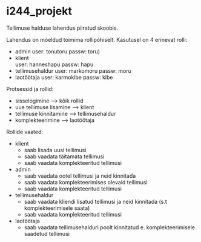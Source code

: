 # i244_projekt

Tellimuse halduse lahendus piiratud skoobis.

Lahendus on mõeldud toimima rollipõhiselt. Kasutusel on 4 erinevat rolli:
 - 	admin
	user: tonutoru
	passw: toru)
 - klient	
	user: hanneshapu
	passw: hapu
 - tellimusehaldur
	user: markomoru
	passw: moru
 - laotöötaja
	user: karmokibe
	passw: kibe

Protsessid ja rollid:
 - sisselogimine --> kõik rollid
 - uue tellimuse lisamine --> klient
 - tellimuse kinnitamine --> tellimusehaldur
 - komplekteerimine --> laotöötaja
 
Rollide vaated:
 - klient
	* saab lisada uusi tellimusi
	* saab vaadata täitamata tellimusi
	* saab vaadata komplekteeritud tellimusi
- admin
	* saab vaadata ootel tellimusi ja neid kinnitada
	* saab vaadata komplekteerimises olevaid tellimusi
	* saab vaadata komplekteeritud tellimusi
- tellimusehaldur
	* saab vaadata kliendi lisatud tellimusi ja neid kinnitada (s.t komplekteerimisele saata)
	* saab vaadata komplekteeritud tellimusi
- laotöötaja
	* saab vaadata tellimusehalduri poolt kinnitatud e. komplekteerimisele saadetud tellimusi
 
